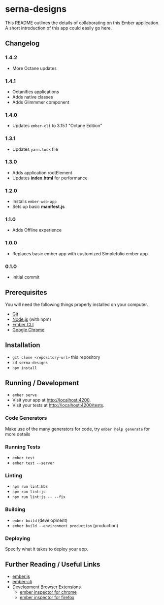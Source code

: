 # serna-designs

This README outlines the details of collaborating on this Ember application.
A short introduction of this app could easily go here.

## Changelog

### 1.4.2
- More Octane updates

### 1.4.1
- Octanifies applications
- Adds native classes
- Adds Glimmmer component

### 1.4.0
- Updates `ember-cli` to 3.15.1 "Octane Edition"

### 1.3.1
- Updates `yarn.lock` file

### 1.3.0
- Adds application rootElement
- Updates **index.html** for performance

### 1.2.0
- Installs `ember-web-app`
- Sets up basic **manifest.js**

### 1.1.0
- Adds Offline experience

### 1.0.0
- Replaces basic ember app with customized Simplefolio ember app

### 0.1.0
- Initial commit

## Prerequisites

You will need the following things properly installed on your computer.

* [Git](https://git-scm.com/)
* [Node.js](https://nodejs.org/) (with npm)
* [Ember CLI](https://ember-cli.com/)
* [Google Chrome](https://google.com/chrome/)

## Installation

* `git clone <repository-url>` this repository
* `cd serna-designs`
* `npm install`

## Running / Development

* `ember serve`
* Visit your app at [http://localhost:4200](http://localhost:4200).
* Visit your tests at [http://localhost:4200/tests](http://localhost:4200/tests).

### Code Generators

Make use of the many generators for code, try `ember help generate` for more details

### Running Tests

* `ember test`
* `ember test --server`

### Linting

* `npm run lint:hbs`
* `npm run lint:js`
* `npm run lint:js -- --fix`

### Building

* `ember build` (development)
* `ember build --environment production` (production)

### Deploying

Specify what it takes to deploy your app.

## Further Reading / Useful Links

* [ember.js](https://emberjs.com/)
* [ember-cli](https://ember-cli.com/)
* Development Browser Extensions
  * [ember inspector for chrome](https://chrome.google.com/webstore/detail/ember-inspector/bmdblncegkenkacieihfhpjfppoconhi)
  * [ember inspector for firefox](https://addons.mozilla.org/en-US/firefox/addon/ember-inspector/)
